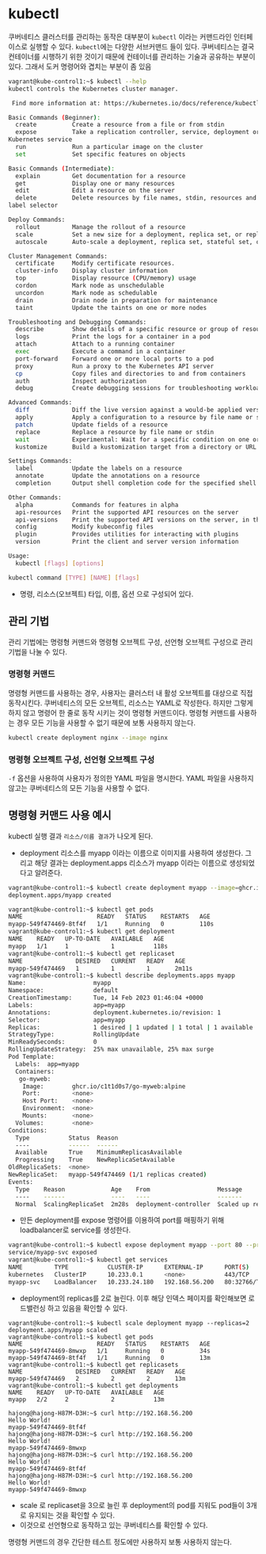 # kubectl
쿠버네티스 클러스터를 관리하는 동작은 대부분이 `kubectl` 이라는 커맨드라인 인터페이스로 실행할 수 있다. `kubectl`에는 다양한 서브커맨드 들이 있다. 쿠버네티스는 결국 컨테이너를 시행하기 위한 것이기 때문에 컨테이너를 관리하는 기술과 공유하는 부분이 있다. 그래서 도커 명령어와 겹치는 부분이 좀 있음
```sh
vagrant@kube-control1:~$ kubectl --help
kubectl controls the Kubernetes cluster manager.

 Find more information at: https://kubernetes.io/docs/reference/kubectl/overview/

Basic Commands (Beginner):
  create          Create a resource from a file or from stdin
  expose          Take a replication controller, service, deployment or pod and expose it as a new
Kubernetes service
  run             Run a particular image on the cluster
  set             Set specific features on objects

Basic Commands (Intermediate):
  explain         Get documentation for a resource
  get             Display one or many resources
  edit            Edit a resource on the server
  delete          Delete resources by file names, stdin, resources and names, or by resources and
label selector

Deploy Commands:
  rollout         Manage the rollout of a resource
  scale           Set a new size for a deployment, replica set, or replication controller
  autoscale       Auto-scale a deployment, replica set, stateful set, or replication controller

Cluster Management Commands:
  certificate     Modify certificate resources.
  cluster-info    Display cluster information
  top             Display resource (CPU/memory) usage
  cordon          Mark node as unschedulable
  uncordon        Mark node as schedulable
  drain           Drain node in preparation for maintenance
  taint           Update the taints on one or more nodes

Troubleshooting and Debugging Commands:
  describe        Show details of a specific resource or group of resources
  logs            Print the logs for a container in a pod
  attach          Attach to a running container
  exec            Execute a command in a container
  port-forward    Forward one or more local ports to a pod
  proxy           Run a proxy to the Kubernetes API server
  cp              Copy files and directories to and from containers
  auth            Inspect authorization
  debug           Create debugging sessions for troubleshooting workloads and nodes

Advanced Commands:
  diff            Diff the live version against a would-be applied version
  apply           Apply a configuration to a resource by file name or stdin
  patch           Update fields of a resource
  replace         Replace a resource by file name or stdin
  wait            Experimental: Wait for a specific condition on one or many resources
  kustomize       Build a kustomization target from a directory or URL.

Settings Commands:
  label           Update the labels on a resource
  annotate        Update the annotations on a resource
  completion      Output shell completion code for the specified shell (bash, zsh or fish)

Other Commands:
  alpha           Commands for features in alpha
  api-resources   Print the supported API resources on the server
  api-versions    Print the supported API versions on the server, in the form of "group/version"
  config          Modify kubeconfig files
  plugin          Provides utilities for interacting with plugins
  version         Print the client and server version information

Usage:
  kubectl [flags] [options]

```

```sh
kubectl command [TYPE] [NAME] [flags]
```
- 명령, 리소스(오브젝트) 타입, 이름, 옵션 으로 구성되어 있다. 

## 관리 기법
관리 기법에는 명령형 커맨드와 명령형 오브젝트 구성, 선언형 오브젝트 구성으로 관리기법을 나눌 수 있다.

### 명령형 커맨드
명령형 커맨드를 사용하는 경우, 사용자는 클러스터 내 활성 오브젝트를 대상으로 직접 동작시킨다. 쿠버네티스의 모든 오브젝트, 리소스는 YAML로 작성한다. 하지만 그렇게 하지 않고 명령어 한 줄로 동작 시키는 것이 명령형 커맨드이다. 명령형 커맨드를 사용하는 경우 모든 기능을 사용할 수 없기 때문에 보통 사용하지 않는다. 

```sh
kubectl create deployment nginx --image nginx
```

### 명령형 오브젝트 구성, 선언형 오브젝트 구성
`-f` 옵션을 사용하여 사용자가 정의한 YAML 파일을 명시한다. YAML 파일을 사용하지 않고는 쿠버네티스의 모든 기능을 사용할 수 없다. 

## 명령형 커맨드 사용 예시
kubectl 실행 결과 `리소스/이름 결과`가 나오게 된다.

- deployment 리소스를 myapp 이라는 이름으로 이미지를 사용하여 생성한다. 그리고 해당 결과는 deployment.apps 리소스가 myapp 이라는 이름으로 생성되었다고 알려준다. 
```sh
vagrant@kube-control1:~$ kubectl create deployment myapp --image=ghcr.io/c1t1d0s7/go-myweb:alpine
deployment.apps/myapp created
```

```sh
vagrant@kube-control1:~$ kubectl get pods
NAME                     READY   STATUS    RESTARTS   AGE
myapp-549f474469-8tf4f   1/1     Running   0          110s
vagrant@kube-control1:~$ kubectl get deployment
NAME    READY   UP-TO-DATE   AVAILABLE   AGE
myapp   1/1     1            1           118s        
vagrant@kube-control1:~$ kubectl get replicaset
NAME               DESIRED   CURRENT   READY   AGE
myapp-549f474469   1         1         1       2m11s
vagrant@kube-control1:~$ kubectl describe deployments.apps myapp 
Name:                   myapp
Namespace:              default
CreationTimestamp:      Tue, 14 Feb 2023 01:46:04 +0000
Labels:                 app=myapp
Annotations:            deployment.kubernetes.io/revision: 1
Selector:               app=myapp
Replicas:               1 desired | 1 updated | 1 total | 1 available | 0 unavailable
StrategyType:           RollingUpdate
MinReadySeconds:        0
RollingUpdateStrategy:  25% max unavailable, 25% max surge
Pod Template:
  Labels:  app=myapp
  Containers:
   go-myweb:
    Image:        ghcr.io/c1t1d0s7/go-myweb:alpine
    Port:         <none>
    Host Port:    <none>
    Environment:  <none>
    Mounts:       <none>
  Volumes:        <none>
Conditions:
  Type           Status  Reason
  ----           ------  ------
  Available      True    MinimumReplicasAvailable
  Progressing    True    NewReplicaSetAvailable
OldReplicaSets:  <none>
NewReplicaSet:   myapp-549f474469 (1/1 replicas created)
Events:
  Type    Reason             Age    From                   Message
  ----    ------             ----   ----                   -------
  Normal  ScalingReplicaSet  2m28s  deployment-controller  Scaled up replica set myapp-549f474469 to 1

```

- 만든 deployment를 expose 명령어를 이용하여 port를 매핑하기 위해 loadbalancer로 service를 생성한다.

```sh
vagrant@kube-control1:~$ kubectl expose deployment myapp --port 80 --protocol TCP --target-port=8080 --name myapp-svc --type=LoadBalancer
service/myapp-svc exposed
vagrant@kube-control1:~$ kubectl get services 
NAME         TYPE           CLUSTER-IP      EXTERNAL-IP      PORT(S)        AGE
kubernetes   ClusterIP      10.233.0.1      <none>           443/TCP        21h
myapp-svc    LoadBalancer   10.233.24.180   192.168.56.200   80:32766/TCP   39s
```

- deployment의 replicas를 2로 늘린다. 이후 해당 인덱스 페이지를 확인해보면 로드밸런싱 하고 있음을 확인할 수 있다.
```
vagrant@kube-control1:~$ kubectl scale deployment myapp --replicas=2
deployment.apps/myapp scaled
vagrant@kube-control1:~$ kubectl get pods
NAME                     READY   STATUS    RESTARTS   AGE
myapp-549f474469-8mwxp   1/1     Running   0          34s
myapp-549f474469-8tf4f   1/1     Running   0          13m
vagrant@kube-control1:~$ kubectl get replicasets
NAME               DESIRED   CURRENT   READY   AGE
myapp-549f474469   2         2         2       13m
vagrant@kube-control1:~$ kubectl get deployments
NAME    READY   UP-TO-DATE   AVAILABLE   AGE
myapp   2/2     2            2           13m
```

```
hajong@hajong-H87M-D3H:~$ curl http://192.168.56.200
Hello World!
myapp-549f474469-8tf4f
hajong@hajong-H87M-D3H:~$ curl http://192.168.56.200
Hello World!
myapp-549f474469-8mwxp
hajong@hajong-H87M-D3H:~$ curl http://192.168.56.200
Hello World!
myapp-549f474469-8tf4f
hajong@hajong-H87M-D3H:~$ curl http://192.168.56.200
Hello World!
myapp-549f474469-8mwxp

```

- scale 로 replicaset을 3으로 늘린 후 deployment의 pod를 지워도 pod들이 3개로 유지되는 것을 확인할 수 있다. 
- 이것으로 선언형으로 동작하고 있는 쿠버네티스를 확인할 수 있다.

명령형 커맨드의 경우 간단한 테스트 정도에만 사용하지 보통 사용하지 않는다. 

